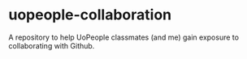 # uopeople-collaboration
A repository to help UoPeople classmates (and me) gain exposure to collaborating with Github. 
